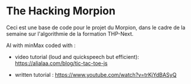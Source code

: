 # The Hacking Morpion

Ceci est une base de code pour le projet du Morpion, dans le cadre de la semaine sur l'algorithmie de la formation THP-Next.

AI with minMax coded with :

- video tutorial (loud and quickspeech but efficient): https://alialaa.com/blog/tic-tac-toe-js

- written tutorial : https://www.youtube.com/watch?v=trKjYdBASyQ
